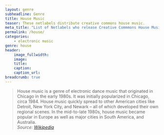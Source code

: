 ```yaml
---
layout: genre
subheadline: Genre
title: House Music
teaser: These netlabels distribute creative commons house music.
meta_title: "List of Netlabels who release Creative Commmons House Music"
permalink: /house/
categories:
    - electronic music
genre: house
header:
    image_fullwidth: 
    image:
    title: 
    caption: 
    caption_url: 
breadcrumb: true
---
```

> House music is a genre of electronic dance music that originated in Chicago in the early 1980s. It was initially popularized in Chicago, circa 1984. House music quickly spread to other American cities like Detroit, New York City, and Newark – all of which developed their own regional scenes. In the mid-to-late 1980s, house music became popular in Europe as well as major cities in South America, and Australia.  
<cite>Source: [Wikipedia][1]</cite>




[1]: https://en.wikipedia.org/wiki/House_music